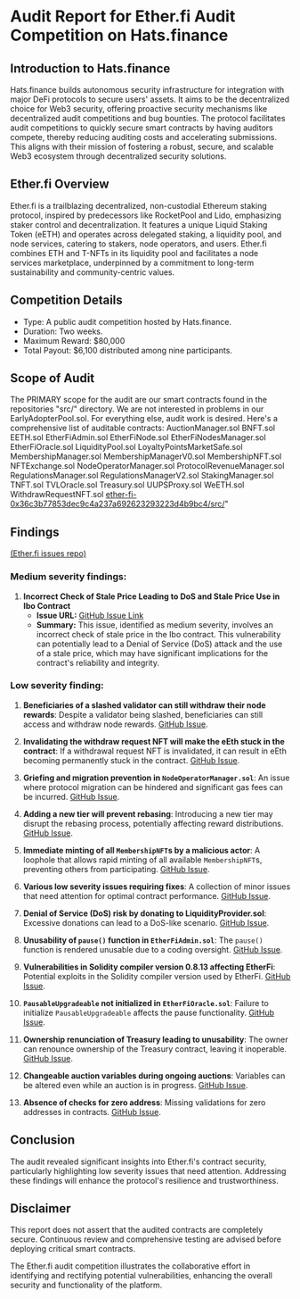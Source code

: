 # **Audit Report for Ether.fi Audit Competition on Hats.finance**

## **Introduction to Hats.finance**
Hats.finance builds autonomous security infrastructure for integration with major DeFi protocols to secure users' assets. It aims to be the decentralized choice for Web3 security, offering proactive security mechanisms like decentralized audit competitions and bug bounties. The protocol facilitates audit competitions to quickly secure smart contracts by having auditors compete, thereby reducing auditing costs and accelerating submissions. This aligns with their mission of fostering a robust, secure, and scalable Web3 ecosystem through decentralized security solutions​.

## **Ether.fi Overview**
Ether.fi is a trailblazing decentralized, non-custodial Ethereum staking protocol, inspired by predecessors like RocketPool and Lido, emphasizing staker control and decentralization. It features a unique Liquid Staking Token (eETH) and operates across delegated staking, a liquidity pool, and node services, catering to stakers, node operators, and users. Ether.fi combines ETH and T-NFTs in its liquidity pool and facilitates a node services marketplace, underpinned by a commitment to long-term sustainability and community-centric values.

## **Competition Details**
- Type: A public audit competition hosted by Hats.finance.
- Duration: Two weeks.
- Maximum Reward: $80,000
- Total Payout: $6,100 distributed among nine participants.

## **Scope of Audit**
The PRIMARY scope for the audit are our smart contracts found in the repositories "src/" directory. We are not interested in problems in our EarlyAdopterPool.sol. For everything else, audit work is desired. Here's a comprehensive list of auditable contracts:
AuctionManager.sol BNFT.sol EETH.sol EtherFiAdmin.sol EtherFiNode.sol EtherFiNodesManager.sol EtherFiOracle.sol LiquidityPool.sol LoyaltyPointsMarketSafe.sol MembershipManager.sol MembershipManagerV0.sol MembershipNFT.sol NFTExchange.sol NodeOperatorManager.sol ProtocolRevenueManager.sol RegulationsManager.sol RegulationsManagerV2.sol StakingManager.sol TNFT.sol TVLOracle.sol Treasury.sol UUPSProxy.sol WeETH.sol WithdrawRequestNFT.sol
[ether-fi-0x36c3b77853dec9c4a237a692623293223d4b9bc4/src/](https://github.com/hats-finance/ether-fi-0x36c3b77853dec9c4a237a692623293223d4b9bc4/tree/180c708dc7cb3214d68ea9726f1999f67c3551c9/src)" 

## **Findings**
[(Ether.fi issues repo)](https://github.com/hats-finance/ether-fi-0x36c3b77853dec9c4a237a692623293223d4b9bc4/issues)

### **Medium severity findings:**

1. **Incorrect Check of Stale Price Leading to DoS and Stale Price Use in Ibo Contract**
   - **Issue URL:** [GitHub Issue Link](https://github.com/hats-finance/ether-fi-0x36c3b77853dec9c4a237a692623293223d4b9bc4/issues/14)
   - **Summary:** This issue, identified as medium severity, involves an incorrect check of stale price in the Ibo contract. This vulnerability can potentially lead to a Denial of Service (DoS) attack and the use of a stale price, which may have significant implications for the contract's reliability and integrity.

### **Low severity finding:**

1. **Beneficiaries of a slashed validator can still withdraw their node rewards**: Despite a validator being slashed, beneficiaries can still access and withdraw node rewards. [GitHub Issue](https://github.com/hats-finance/ether-fi-0x36c3b77853dec9c4a237a692623293223d4b9bc4/issues/53).

2. **Invalidating the withdraw request NFT will make the eEth stuck in the contract**: If a withdrawal request NFT is invalidated, it can result in eEth becoming permanently stuck in the contract. [GitHub Issue](https://github.com/hats-finance/ether-fi-0x36c3b77853dec9c4a237a692623293223d4b9bc4/issues/49).

3. **Griefing and migration prevention in `NodeOperatorManager.sol`**: An issue where protocol migration can be hindered and significant gas fees can be incurred. [GitHub Issue](https://github.com/hats-finance/ether-fi-0x36c3b77853dec9c4a237a692623293223d4b9bc4/issues/42).

4. **Adding a new tier will prevent rebasing**: Introducing a new tier may disrupt the rebasing process, potentially affecting reward distributions. [GitHub Issue](https://github.com/hats-finance/ether-fi-0x36c3b77853dec9c4a237a692623293223d4b9bc4/issues/40).

5. **Immediate minting of all `MembershipNFT`s by a malicious actor**: A loophole that allows rapid minting of all available `MembershipNFT`s, preventing others from participating. [GitHub Issue](https://github.com/hats-finance/ether-fi-0x36c3b77853dec9c4a237a692623293223d4b9bc4/issues/39).

6. **Various low severity issues requiring fixes**: A collection of minor issues that need attention for optimal contract performance. [GitHub Issue](https://github.com/hats-finance/ether-fi-0x36c3b77853dec9c4a237a692623293223d4b9bc4/issues/38).

7. **Denial of Service (DoS) risk by donating to LiquidityProvider.sol**: Excessive donations can lead to a DoS-like scenario. [GitHub Issue](https://github.com/hats-finance/ether-fi-0x36c3b77853dec9c4a237a692623293223d4b9bc4/issues/35).

8. **Unusability of `pause()` function in `EtherFiAdmin.sol`**: The `pause()` function is rendered unusable due to a coding oversight. [GitHub Issue](https://github.com/hats-finance/ether-fi-0x36c3b77853dec9c4a237a692623293223d4b9bc4/issues/31).

9. **Vulnerabilities in Solidity compiler version 0.8.13 affecting EtherFi**: Potential exploits in the Solidity compiler version used by EtherFi. [GitHub Issue](https://github.com/hats-finance/ether-fi-0x36c3b77853dec9c4a237a692623293223d4b9bc4/issues/26).

10. **`PausableUpgradeable` not initialized in `EtherFiOracle.sol`**: Failure to initialize `PausableUpgradeable` affects the pause functionality. [GitHub Issue](https://github.com/hats-finance/ether-fi-0x36c3b77853dec9c4a237a692623293223d4b9bc4/issues/25).

11. **Ownership renunciation of Treasury leading to unusability**: The owner can renounce ownership of the Treasury contract, leaving it inoperable. [GitHub Issue](https://github.com/hats-finance/ether-fi-0x36c3b77853dec9c4a237a692623293223d4b9bc4/issues/20).

12. **Changeable auction variables during ongoing auctions**: Variables can be altered even while an auction is in progress. [GitHub Issue](https://github.com/hats-finance/ether-fi-0x36c3b77853dec9c4a237a692623293223d4b9bc4/issues/13).

13. **Absence of checks for zero address**: Missing validations for zero addresses in contracts. [GitHub Issue](https://github.com/hats-finance/ether-fi-0x36c3b77853dec9c4a237a692623293223d4b9bc4/issues/5).


## **Conclusion**
The audit revealed significant insights into Ether.fi's contract security, particularly highlighting low severity issues that need attention. Addressing these findings will enhance the protocol's resilience and trustworthiness.

## **Disclaimer**
This report does not assert that the audited contracts are completely secure. Continuous review and comprehensive testing are advised before deploying critical smart contracts.

The Ether.fi audit competition illustrates the collaborative effort in identifying and rectifying potential vulnerabilities, enhancing the overall security and functionality of the platform.
